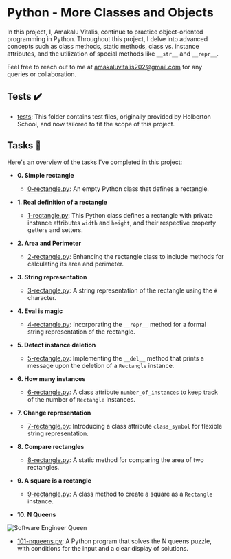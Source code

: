 # Python - More Classes and Objects

In this project, I, Amakalu Vitalis, continue to practice object-oriented programming in Python. Throughout this project, I delve into advanced concepts such as class methods, static methods, class vs. instance attributes, and the utilization of special methods like `__str__` and `__repr__`.

Feel free to reach out to me at [amakaluvitalis202@gmail.com](mailto:amakaluvitalis202@gmail.com) for any queries or collaboration.

## Tests :heavy_check_mark:

* [tests](./tests): This folder contains test files, originally provided by Holberton School, and now tailored to fit the scope of this project.

## Tasks :page_with_curl:

Here's an overview of the tasks I've completed in this project:

* **0. Simple rectangle**
  * [0-rectangle.py](./0-rectangle.py): An empty Python class that defines a rectangle.

* **1. Real definition of a rectangle**
  * [1-rectangle.py](./1-rectangle.py): This Python class defines a rectangle with private instance attributes `width` and `height`, and their respective property getters and setters.

* **2. Area and Perimeter**
  * [2-rectangle.py](./2-rectangle.py): Enhancing the rectangle class to include methods for calculating its area and perimeter.

* **3. String representation**
  * [3-rectangle.py](./3-rectangle.py): A string representation of the rectangle using the `#` character.

* **4. Eval is magic**
  * [4-rectangle.py](./4-rectangle.py): Incorporating the `__repr__` method for a formal string representation of the rectangle.

* **5. Detect instance deletion**
  * [5-rectangle.py](./5-rectangle.py): Implementing the `__del__` method that prints a message upon the deletion of a `Rectangle` instance.

* **6. How many instances**
  * [6-rectangle.py](./6-rectangle.py): A class attribute `number_of_instances` to keep track of the number of `Rectangle` instances.

* **7. Change representation**
  * [7-rectangle.py](./7-rectangle.py): Introducing a class attribute `class_symbol` for flexible string representation.

* **8. Compare rectangles**
  * [8-rectangle.py](./8-rectangle.py): A static method for comparing the area of two rectangles.

* **9. A square is a rectangle**
  * [9-rectangle.py](./9-rectangle.py): A class method to create a square as a `Rectangle` instance.

* **10. N Queens**

 ![Software Engineer Queen](https://example.com/new-queen-image.jpg)
 
  * [101-nqueens.py](./101-nqueens.py): A Python program that solves the N queens puzzle, with conditions for the input and a clear display of solutions.
